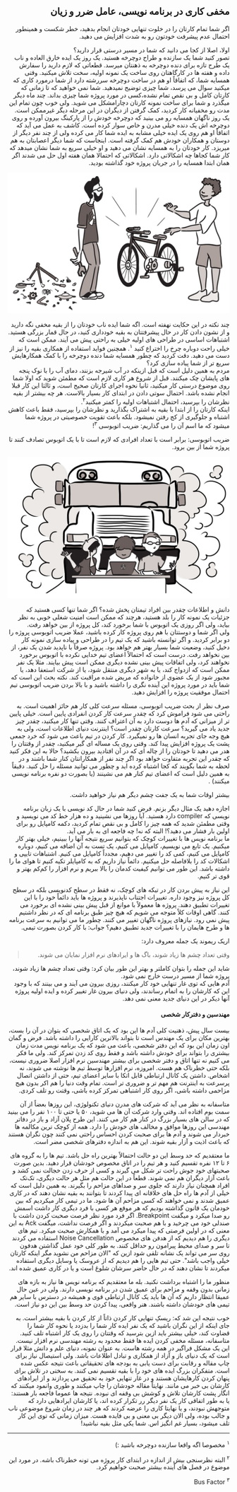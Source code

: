 <div dir="rtl">

## مخفی کاری در برنامه نویسی، عامل ضرر و زیان

اگر شما تمام کارتان را در خلوت تنهایی خودتان انجام بدهید، خطر شکست و همینطور احتمال عدم پیشرفت خودتون رو به شدت افزایش می دهید. 

اولا، اصلا از کجا می دانید که شما در مسیر درستی قرار دارید؟ 
<br>
تصور کنید شما یک سازنده و طراح دوچرخه هستید. یک روز یک ایده خارق العاده و ناب یک طرح تازه برای دنده دوچرخه به ذهنتان میرسد. قطعاتی که لازم دارید را سفارش داده و هفته ها در کارگاهتان روی ساخت یک نمونه اولیه، سخت تلاش میکنید. وقتی همسایه شما، که اتفاقاً او هم در ساخت دوچرخه سررشته دارد از شما درمورد کاری که میکنید سوال می پرسد، شما چیزی توضیح نمیدهید. شما نمی خواهید که تا زمانی که کارتان کامل و بی نقص تمام نشده،کسی در مورد پروژه شما چیزی بداند. چند ماه دیگر میگذرد و شما برای ساخت نمونه کارتان دچارامشکل می شوید. ولی خوب چون تمام این مدت رو مخفیانه کار کردید،‌ کمک گرفتن از دیگران در این مرحله دیگر غیرممکن است. یک روز ناگهان همسایه  رو می بینید که دوچرخه خودش را از پارکینگ بیرون آورده و روی دوچرخه اش یک دنده خیلی مدرن و خاص سوار کرده است. کاشف به عمل می آید که اتفاقاً او هم روی یک ایده خیلی مشابه به ایده شما کار می کرده ولی از چند نفر دیگر از دوستان و همکاران خودش هم کمک گرفته است. اینجاست که شما دیگر اعصابتان به هم میریزد. کار خودتان را به همسایه  نشان می دهید و او خیلی سریع به شما نشان میدهد که کار شما کجاها چه اشکالاتی دارد. اشکالاتی که احتمالا همان هفته اول حل می شدند اگر همان ابتدا همسایه را در جریان پروژه خود گذاشته بودید.

![photo 37](../../static/photos/chapter-1/37.png)

چند نکته در این حکایت نهفته است. اگه شما ایده ناب خودتان را از بقیه مخفی نگه دارید و از نشون دادن کار در حال پیشرفتتان به بقیه خودداری کنید، در حال قمار بزرگی هستید. اشتباهات اساسی در طراحی های اولیه خیلی به راحتی پیش می آیند. ممکن است که خیلی راحت دوباره چرخ را اختراع کنید 
<sup>۱</sup>.
همچنین فواید استفاده از همکاری بقیه را نیز از دست می دهید. دقت کردید که چطور همسایه شما دنده دوچرخه را با کمک همکارهایش سریع تر از شما پیاده سازی کرد؟
<br>
مردم به همین دلیل است که قبل ازینکه در آب شیرجه بزنند، دمای آب را با نوک پنجه های پایشان چک میکنند. قبل از شروع هر کاری لازم است که مطمئن شوید که اولا شما روی موضوع درستی کار میکنید،‌ ثانیا نحوه اجرای کارتان صحیح است، و ثالثا این کار قبلا انجام نشده باشد. احتمال سوتی دادن در ابتدای کار بسیار بالاست. هر چه بیشتر از بقیه نظرشان را بپرسید،‌ احتمال اشتباهات اولیه را کمتر میکنید<sup>۲</sup>.
<br>
اینکه کارتان را از ابتدا با بقیه به اشتراک بگذارید و نظرشان را بپرسید، فقط باعث کاهش اشتباه و جلوگیری از کج رفتن نمیشود. بلکه باعث تقویت خصوصیتی در پروژه شما میشود که ما اسم آن را می گذاریم:‌ ضریب اتوبوسی
<sup>۳</sup>!

ضریب اتوبوسی:‌ برابر است با تعداد افرادی که لازم است تا با یک اتوبوس تصادف کنند تا پروژه شما از بین برود. 

![photo 38](../../static/photos/chapter-1/38.png)

دانش و اطلاعات چقدر بین افراد تیمتان پخش شده؟‌ اگر شما تنها کسی هستید که جزئیات یک نمونه کار را بلد هستید، هرچند که ممکن است امنیت شغلی خوبی به نظر بیاید، ولی اگر روزی یک اتوبوس با شما برخورد کند، کل پروژه از بین خواهد رفت.
<br>
ولی اگر شما و دوستتان با هم روی پروژه کار کرده باشید، عملا ضریب اتوبوسی پروژه را دو برابر کردید. و اگر توانسته باشید که یک تیم را در طراحی و پیاده سازی نمونه کار دخیل کنید، وضعیت شما بسیار بهتر هم خواهد بود. پروژه صرفاً با ناپدید شدن یک نفر، از بین نخواهد رفت. درست است که احتمالاً اعضای تیم خدایی نکرده با اتوبوس برخورد نخواهند کرد، ولی اتفاقات پیش بینی نشده دیگری ممکن است پیش بیایند. مثلا یک نفر ممکن است که ازدواج کند، یا به شهر دیگری منتقل شود، یا از شرکت استعفا دهد، یا مجبور شود از یک عضوی از خانواده که مریض شده مراقبت کند. نکته بحث این است که شما باید در مورد پروژه این آینده نگری را داشته باشید و با بالا بردن ضریب اتوبوسی تیم احتمال موفقیت پروژه را افزایش دهید. 

صرف نظر از بحث ضریب اتوبوسی، مسئله سرعت کلی کار هم حائز اهمیت است. به راحتی می شود فراموش کرد که چقدر سرعت کار کردن انفرادی پایین است. خیلی پایین تر از میزانی که آدم ها دوست دارد به آن اعتراف کنند. وقتی تنها کار میکنید، چقدر چیز جدید یاد می گیرید؟ سرعت کارتان چقدر است؟ اینترنت دنیای اطلاعات است، ولی به هیچ وجه جای تجربه انسان ها رو نمیگیرد. کار کردن در تیم باعث می شود که خرد جمعی پشت یک پروژه افزایش پیدا کند. وقتی روی یک مساله ای گیر میکنید، چقدر از وقتتان را هدر می دهید تا خودتان را از چاله ای که در آن افتادید بیرون بکشید؟ حالا به این فکر کنید که چقدر این تجربه متفاوت خواهد بود اگر چند نفر از همکارانتان کنار شما باشند و در لحظه به شما بگویند که کجا اشتباه کرده اید و چطور می توانید مسئله را حل کنید. دقیقاً به همین دلیل است که اعضای تیم کنار هم می نشینند 
(یا بصورت دو نفره برنامه نویسی میکنند)
.

بیشتر اوقات شما به یک جفت چشم دیگر هم نیاز خواهید داشت. 

اجازه دهید یک مثال دیگر بزنم. فرض کنید شما در حال کد نویسی با یک زبان برنامه نویسی که 
compiler
دارد هستید. آیا روزها می نشینید و ده هزار خط کد می نویسید و وقتی مطمئن شدید که همه چیز را کامل و بی نقص تمام کردید، دکمه کامپایل رو برای اولین بار فشار می دهید؟! البته که نه!‌ چه فاجعه ای به بار می آید.
<br>
ما برنامه نویس ها با تغییرات کوچک که بتوانیم سریع نتیجه آنها را ببینیم، خیلی بهتر کار میکنیم. یک تابع می نویسیم، کامپایل می کنیم، یک تست به آن اضافه می کنیم، دوباره کامپایل می کنیم، کمی کد را تغییر می دهیم، مجدداً کامپایل می کنیم. 
اشتباهات تایپی و اشکالات کد را بلافاصله حل میکنیم. دائماً نیاز داریم که به کامپایلر تکیه کنیم تا هوای ما را داشته باشد. این طور می توانیم کیفیت کدمان را بالا ببریم و نرم افزار را کم‌کم بهتر و قوی تر کنیم. 

این نیاز به پیش بردن کار در تیکه های کوچک، نه فقط در سطح کدنویسی بلکه در سطح کل پروژه نیز وجود داره. 
تغییرات اجتناب ناپذیرند و پروژه ها باید دائماً خود را با این تغییرات تطبیق دهند. پروژه ها معمولاً با موانع از قبل پیش بینی نشده ای برخورد می کنند. گاهی اوقات کلاً متوجه می شویم که هیچ چیز طبق برنامه ای که در نظر داشتیم پیش نمی رود.
نیازهای پروژه ناگهان تغییر می کنند. چطور ما می توانیم به سرعت برنامه ها و طرح هایمان را با تغییرات جدید تطبیق دهیم؟ جواب: با کار کردن بصورت تیمی. 

اریک ریموند یک جمله معروف دارد:‌
> وقتی تعداد چشم ها زیاد شوند، باگ ها و ایرادهای نرم افزار نمایان می شوند. 

شاید این جمله را بتوان کاملتر و بهتر این طور بیان کرد:‌ وقتی تعداد چشم ها زیاد شوند، پروژه شما از مسیر درست خارج نمی شود.
<br>
آدم هایی که توی غار تنهایی خود کار میکنند،  روزی بیرون می آیند و می بینند که با وجود این که کارشان را به اتمام رساندند، ولی دنیای بیرون غار تغییر کرده و ایده اولیه پروژه آنها دیکر در این دنیای جدید معنی نمی دهد. 

#### مهندسین و دفترکار شخصی 
بیست سال پیش، ذهنیت کلی آدم ها این بود که یک اتاق شخصی که بتوان در آن را بست، بهترین مکان برای یک مهندس است تا بتواند بالاترین کارایی را داشته باشد. فرض و گمان اون زمان این بود که این دفتر شخصی، باعث می شود که یک برنامه نویس مدت زمان بیشتری را بتواند برای خودش داشته باشد و فقط روی کد زدن تمرکز کند. ولی ما فکر می کنیم نه تنها اتاق و دفتر شخصی برای بیشتر مهندسین نرم افزار اصلا ضروری نیست، بلکه حتی خطرناک هم هست. امروزه، نرم افزارها توسط تیم ها نوشته می شوند، نه اشخاص. داشتن یک کانال ارتباطی قابل اتکا با سایر اعضای تیم، حتی از داشتن اتصال پرسرعت به اینترنت هم مهم تر و ضروری تر است. تمام وقت دنیا را هم اکر بدون هیج مزاحمی داشته باشی، اگر روی کار اشتباهی تمرکز کرده باشی، وقتت رو تلف کردی. 

متاسفانه به نظر می آید که شرکت های مدرن دنیای تکنولوژی، این روزها بعضاً از آن سمت بوم افتاده اند. وقتی وارد شرکت آن ها می شوید، ۵۰ یا حتی تا ۱۰۰ نفر را می بینید که در سالن های بسیار بزرگ در کنار هم کار می کنند. این طرح پلان آزاد و باز در دفاتر مهندسی این روزها موافق و مخالف های خودش را دارد. همه از کوچک ترین مکالمه ها خبردار می شوند و آدم ها برای صحبت کردن احساس راحتی نمی کنند چون نگران هستند که باعث اذیت و آزار بقیه شوند. این هم به اندازه دفترهای شخصی مضر است. 

ما معتقدیم که حد وسط این دو حالت احتمالاً بهترین راه حل باشد. تیم ها را به گروه های ۶ تا ۱۲ نفره تقسیم کنید و هر تیم را در اتاق مخصوص خودشان قرار دهید. بدین صورت صحبتهای خود جوش راحت تر شکل می گیرند و کسی از حرف زدن خجالت نمی کشد و باعث آزار دیگران هم نمی شوند. قطعاً در این حالت هم مثل هر حالت دیگری، تک‌تک افراد همچنان نیاز دارند که جلوی سر و صداهای مزاحم را بگیرند. به همین دلیل است که خیلی از آدم ها راه حل های خلاقانه ای پیدا کردند تا بتوانند به بقیه نشان دهند که در کاری عمیق شدند و نمی خواهند که کسی مزاحم آن ها شود. ما در تیمی کار میکردیم که بین خودمان یک قانون گذاشته بودیم که هر موقع هر کسی با فرد دیگری کار داشت اسمش رو صدا میکرد و میگفت Breakpoint. اگر فرد مورد نظر فرصت صحبت کردن داشت با صندلی خود می چرخید و با هم صحبت میکردند و اگر فرصت نداشت، میگفت Ack به این معنی که در اولین فرصتی که پیدا میکرد می آمد و با همکارش صحبت میکرد. تیم های دیگری را هم دیدیم که از هدفن های مخصوص Noise Cancellation استفاده می کردند تا سر و صدای محیط پیرامون رو حداقل کنند.  به طور کلی خود عمل گذاشتن هدفون روی سر می تواند یک نشانه تلقی شود ازین که "الان مزاحم من نشوید مگر اینکه کارتان خیلی واجب باشد". حتی تیم هایی را هم دیدیم که از عروسک یا وسایل دیگری استفاده میکردند تا نشان دهند که در حال حاضر سرشان شلوغ است و یا در کاری عمیق شده اند. 

منظور ما را اشتباه برداشت نکنید. بله ما معتقدیم که برنامه نویس ها نیاز به بازه های زمانی بدون وقفه و مزاحم برای عمیق شدن در برنامه نویسی دارند. ولی در عین حال عمیقا انتظار داریم که آن ها باید یک کانال ارتباطی قوی و همیشه در دسترس با سایر هم تیمی های خودشان داشته باشند. هنر واقعی، پیدا کردن حد وسط بین این دو نیاز است. 


خوب نتیجه این شد که: ریسکِ تنهایی کار کردن ذاتاً از کار کردن با بقیه بیشتر است. 
به جای اینکه از این نگران باشید که یک نفر ایده کار شما را بدزدد یا نحوه کار شما را قضاوت کند، خیلی بیشتر باید ازین بترسید که وقتتان را روی یک کار اشتباه تلف کنید. 
متاسفانه، مسئله مخفی کردن ایده ها فقط محدود به رشته مهندسی نرم افزار نیست. این یک مشکل فراگیر در همه رشته هاست. به عنوان نمونه، دنیای علم و دانش مثلا قرار است که یک دنیای باز و آزاد از همکاری و تبادل اطلاعات باشد. ولی استیصال نیاز برای چاپ مقاله و رقابت برای دست یابی به بودجه های تحقیقاتی باعث نتیجه عکس شده است. متفکران بزرگ ایده های خود را با بقیه تقسیم نمی کنند. به سختی در تلاش برای پنهان کردن کارهایشان هستند و در غار تنهایی خود به تحقیق می پردازند و از ایرادهای کارشان بی خبر می مانند. نهایتاً مقاله خودشان را چاپ میکنند و طوری وانمود میکنند که انگار پشت کارشان تلاش و کوشش بی وقفه ای نبوده. نتیجه ها عموما فاجعه بار هستند: یا به طور اتفاقی کار یک نفر دیگر رر تکرار کرده اند، یا کارشان ایرادهایی دارد که متوجهش نبودند، و یا نهایتا کاری را عرضه کردند که هر چند در زمان شروع موضوعی ناب و جالب بوده، ولی الان دیگر بی معنی و بی فایده هست. میزان زمانی که توی این کار تلف میشود، بسیار غم انگیز اس. شما یکی مثل بقیه نباشید! 

---

<sup>۱</sup> مخصوصا اگه واقعا سازنده دوچرخه باشید :) 

<sup>۲</sup> البته نظرسنجی بیش از اندازه در ابتدای کار پروژه می تونه خطرناک باشه. در مورد این موضوع در فصل های آینده بیشتر صحبت خواهیم کرد. 

<sup>۳</sup> Bus Factor


</div>

